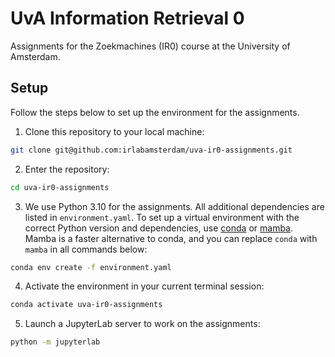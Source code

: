 # UvA Information Retrieval 0
Assignments for the Zoekmachines (IR0) course at the University of Amsterdam.

## Setup
Follow the steps below to set up the environment for the assignments.

1. Clone this repository to your local machine:
```bash
git clone git@github.com:irlabamsterdam/uva-ir0-assignments.git
```
2. Enter the repository:
```bash
cd uva-ir0-assignments
```
3. We use Python 3.10 for the assignments. All additional dependencies are listed in `environment.yaml`. To set up a virtual environment with the correct Python version and dependencies, use [conda](https://docs.anaconda.com/miniconda/) or [mamba](https://mamba.readthedocs.io/en/latest/installation/mamba-installation.html). Mamba is a faster alternative to conda, and you can replace `conda` with `mamba` in all commands below:
```bash
conda env create -f environment.yaml
``` 
4. Activate the environment in your current terminal session:
```bash
conda activate uva-ir0-assignments
```
5. Launch a JupyterLab server to work on the assignments:
```bash
python -m jupyterlab
```
